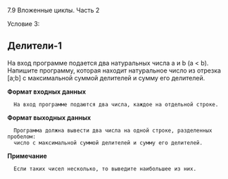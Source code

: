 7.9 Вложенные циклы. Часть 2

Условие 3:

## Делители-1 ##

На вход программе подается два натуральных числа a и b (a < b). Напишите программу, которая находит
натуральное число из отрезка [a;b] с максимальной суммой делителей и сумму его делителей.

**Формат входных данных**

      На вход программе подаются два числа, каждое на отдельной строке.
      
**Формат выходных данных**

      Программа должна вывести два числа на одной строке, разделенных пробелом:
      число с максимальной суммой делителей и сумму его делителей.
            
**Примечание**

      Если таких чисел несколько, то выведите наибольшее из них.
